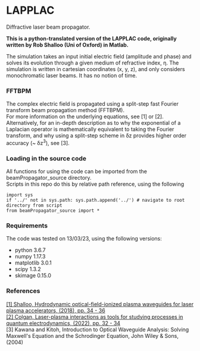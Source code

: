 # LAPPLAC
Diffractive laser beam propagator.

**This is a python-translated version of the LAPPLAC code, originally written by Rob Shalloo (Uni of Oxford) in Matlab.**

The simulation takes an input initial electric field (amplitude and phase) and solves its evolution through a given medium of refractive index, η.
The simulation is written in cartesian coordinates (x, y, z), and only considers monochromatic laser beams. It has no notion of time. 

### FFTBPM
The complex electric field is propagated using a split-step fast Fourier transform beam propagation method (FFTBPM).\
For more information on the underlying equations, see [1] or [2].\
Alternatively, for an in-depth description as to why the exponential of a Laplacian operator is mathematically equivalent to taking the Fourier transform, and why using a split-step scheme in δz provides higher order accuracy (~ δz<sup>3</sup>), see [3].

### Loading in the source code
All functions for using the code can be imported from the beamPropagator_source directory.\
Scripts in this repo do this by relative path reference, using the following

~~~~
import sys
if '../' not in sys.path: sys.path.append('../') # navigate to root directory from script
from beamPropagator_source import *
~~~~

### Requirements
The code was tested on 13/03/23, using the following versions:

* python 3.6.7
* numpy 1.17.3
* matplotlib 3.0.1
* scipy 1.3.2
* skimage 0.15.0

### References
[[1] Shalloo, Hydrodynamic optical-field-ionized plasma waveguides for laser plasma accelerators, (2018), pp. 34 - 36](https://ora.ox.ac.uk/objects/uuid:aa7a03d0-2d64-423f-be42-40e01479d312)\
[[2] Colgan, Laser-plasma interactions as tools for studying processes in quantum electrodynamics, (2022), pp. 32 - 34](https://spiral.imperial.ac.uk/handle/10044/1/100927)\
[3] Kawana and Kitoh, Introduction to Optical Waveguide Analysis: Solving Maxwell's Equation and the Schrodinger Equation, John Wiley & Sons, (2004)
